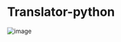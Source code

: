 # Translator-python
![image](https://github.com/ZaratraseV2/Translator-python/assets/122055075/8cd04a9f-8939-4547-83a8-85354b7e7fd1)


